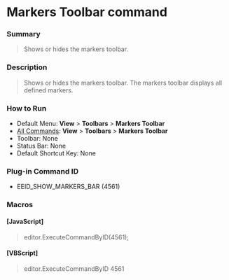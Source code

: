 # Markers Toolbar command

### Summary

> Shows or hides the markers toolbar.

### Description

> Shows or hides the markers toolbar. The markers toolbar displays all defined markers.

### How to Run

- Default Menu: **View** >
**Toolbars** \> **Markers Toolbar**
- [All Commands](../tools/all_commands): **View** >
**Toolbars** \> **Markers Toolbar**
- Toolbar: None
- Status Bar: None
- Default Shortcut Key: None

### Plug-in Command ID

- EEID\_SHOW\_MARKERS\_BAR (4561)

### Macros

#### \[JavaScript\]

> editor.ExecuteCommandByID(4561);

#### \[VBScript\]

> editor.ExecuteCommandByID 4561
